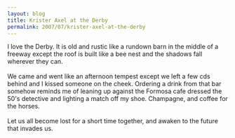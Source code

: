 ```yaml
---
layout: blog
title: Krister Axel at the Derby
permalink: 2007/07/krister-axel-at-the-derby
---
```


<p>I love the Derby. It is old and rustic like a rundown barn in the middle of a freeway except the roof is built like a bee nest and the shadows fall wherever they can.<br /><br />
We came and went like an afternoon tempest except we left a few cds behind and I kissed someone on the cheek. Ordering a drink from that bar somehow reminds me of leaning up against the Formosa cafe dressed the 50's detective and lighting a match off my shoe. Champagne, and coffee for the horses.<br /><br />
Let us all become lost for a short time together, and awaken to the future that invades us.<br /><br /></p>
